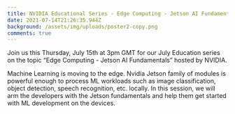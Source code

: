 ```yaml
---
title: NVIDIA Educational Series - Edge Computing - Jetson AI Fundamentals
date: 2021-07-14T21:26:35.944Z
background: /assets/img/uploads/poster2-copy.png
comments: true
---
```

Join us this Thursday, July 15th at 3pm GMT for our July Education series on the topic  “Edge Computing - Jetson AI Fundamentals” hosted by NVIDIA.

Machine Learning is moving to the edge. Nvidia Jetson family of modules is powerful enough to process ML workloads such as image classification, object detection, speech recognition, etc. locally. In this session, we will arm the developers with the Jetson fundamentals and help them get started with ML development on the devices.